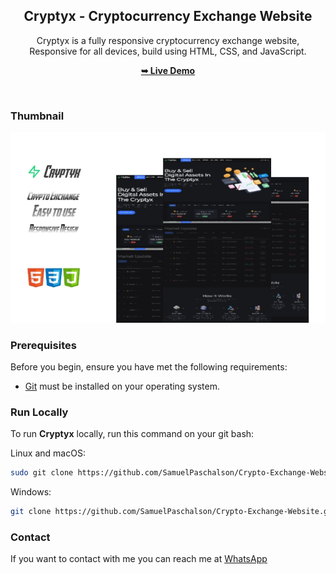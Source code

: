 <div align="center">

  <h2 align="center">Cryptyx - Cryptocurrency Exchange Website</h2>

  Cryptyx is a fully responsive cryptocurrency exchange website, <br />Responsive for all devices, build using HTML, CSS, and JavaScript.

  <a href="https://cryptyx-exchange.netlify.app/"><strong>➥ Live Demo</strong></a>

</div>

<br />


### Thumbnail

![Thumbnail](thumb_prev.jpg)


### Prerequisites

Before you begin, ensure you have met the following requirements:

* [Git](https://git-scm.com/downloads "Download Git") must be installed on your operating system.

### Run Locally

To run **Cryptyx** locally, run this command on your git bash:

Linux and macOS:

```bash
sudo git clone https://github.com/SamuelPaschalson/Crypto-Exchange-Website.git
```

Windows:

```bash
git clone https://github.com/SamuelPaschalson/Crypto-Exchange-Website.git
```

### Contact

If you want to contact with me you can reach me at [WhatsApp](https://wa.me/2348182540860?text=Hi%20am%20)
